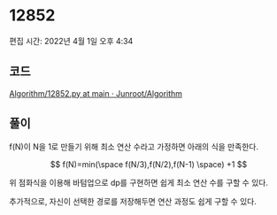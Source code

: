 # 12852

편집 시간: 2022년 4월 1일 오후 4:34

## 코드

[Algorithm/12852.py at main · Junroot/Algorithm](https://github.com/Junroot/Algorithm/blob/main/baekjoon/12852.py)

## 풀이

f(N)이 N을 1로 만들기 위해 최소 연산 수라고 가정하면 아래의 식을 만족한다.

$$
 f(N)=min(\space f(N/3),f(N/2),f(N-1) \space) +1
$$

위 점화식을 이용해 바텀업으로 dp를 구현하면 쉽게 최소 연산 수를 구할 수 있다.

추가적으로, 자신이 선택한 경로를 저장해두면 연산 과정도 쉽게 구할 수 있다.